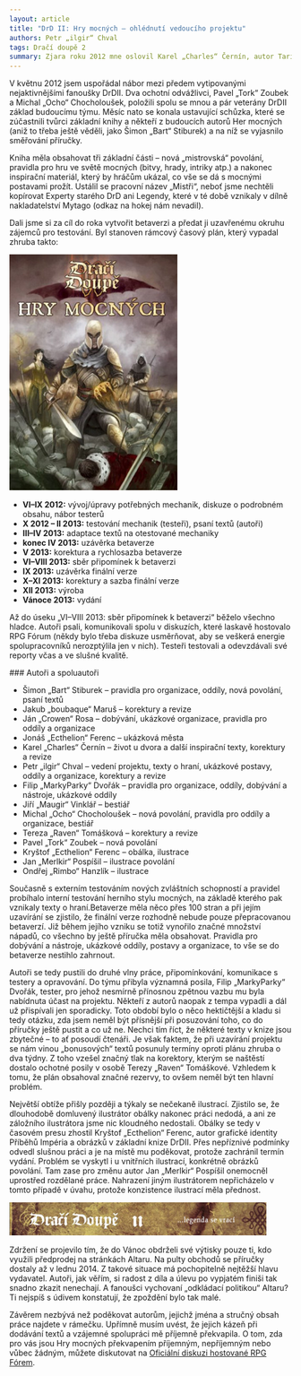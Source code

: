 ```yaml
---
layout: article
title: "DrD II: Hry mocných – ohlédnutí vedoucího projektu"
authors: Petr „ilgir“ Chval
tags: Dračí doupě 2
summary: Zjara roku 2012 mne oslovil Karel „Charles“ Černín, autor Tarie a spoluautor Dračího doupěte II (základní knihy i Bestiáře). Říkal něco o tom, že by tým DrDII rád vydal pokračovací příručku a že hledá někoho, kdo si projekt vezme na starost. Pozice sice prestižní, ale zároveň značně nevděčná, jak mi neopomenul důkladně vysvětlit; budiž mu to ke cti. Moje ješitnost nicméně nedovolila odmítnout, a tak jsem se uvolil, že sestavím tým a ujmu se role motivátora a poháněče, aby projekt nejen začal, ale také v dohledné době zdárně skončil. V tomto stručném tiskovém prohlášení bych vás rád seznámil s přibližným průběhem projektu Hry mocných.
---
```


V květnu 2012 jsem uspořádal nábor mezi předem vytipovanými nejaktivnějšími fanoušky DrDII. Dva ochotní odvážlivci, Pavel „Tork“ Zoubek a Michal „Ocho“ Chocholoušek, položili spolu se mnou a pár veterány DrDII základ budoucímu týmu. Měsíc nato se konala ustavující schůzka, které se zúčastnili tvůrci základní knihy a někteří z budoucích autorů Her mocných (aniž to třeba ještě věděli, jako Šimon „Bart“ Stiburek) a na níž se vyjasnilo směřování příručky.

Kniha měla obsahovat tři základní části – nová „mistrovská“ povolání, pravidla pro hru ve světě mocných (bitvy, hrady, intriky atp.) a nakonec inspirační materiál, který by hráčům ukázal, co vše se dá s mocnými postavami prožít. Ustálil se pracovní název „Mistři“, neboť jsme nechtěli kopírovat Experty starého DrD ani Legendy, které v té době vznikaly v dílně nakladatelství Mytago (odkaz na hokej nám nevadil).

Dali jsme si za cíl do roka vytvořit betaverzi a předat ji uzavřenému okruhu zájemců pro testování. Byl stanoven rámcový časový plán, který vypadal zhruba takto:

![](drd2hm-opt.jpg)

- __VI–IX 2012:__ vývoj/úpravy potřebných mechanik, diskuze o podrobném obsahu, nábor testerů
- __X 2012 – II 2013:__ testování mechanik (testeři), psaní textů (autoři)
- __III–IV 2013:__ adaptace textů na otestované mechaniky
- __konec IV 2013:__ uzávěrka betaverze
- __V 2013:__ korektura a rychlosazba betaverze
- __VI–VIII 2013:__ sběr připomínek k betaverzi
- __IX 2013:__ uzávěrka finální verze
- __X–XI 2013:__ korektury a sazba finální verze
- __XII 2013:__ výroba
- __Vánoce 2013:__ vydání

Až do úseku „VI–VIII 2013: sběr připomínek k betaverzi“ běželo všechno hladce. Autoři psali, komunikovali spolu v diskuzích, které laskavě hostovalo RPG Fórum (někdy bylo třeba diskuze usměrňovat, aby se veškerá energie spolupracovníků nerozptýlila jen v nich). Testeři testovali a odevzdávali své reporty včas a ve slušné kvalitě.

<div class="sidebar" markdown="1">
### Autoři a spoluautoři

- Šimon „Bart“ Stiburek – pravidla pro organizace, oddíly, nová povolání, psaní textů
- Jakub „boubaque“ Maruš – korektury a revize
- Ján „Crowen“ Rosa – dobývání, ukázkové organizace, pravidla pro oddíly a organizace
- Jonáš „Ecthelion“ Ferenc – ukázková města
- Karel „Charles“ Černín – život u dvora a další inspirační texty, korektury a revize
- Petr „ilgir“ Chval – vedení projektu, texty o hraní, ukázkové postavy, oddíly a organizace, korektury a revize
- Filip „MarkyParky“ Dvořák – pravidla pro organizace, oddíly, dobývání a nástroje, ukázkové oddíly
- Jiří „Maugir“ Vinklář – bestiář
- Michal „Ocho“ Chocholoušek – nová povolání, pravidla pro oddíly a organizace, bestiář
- Tereza „Raven“ Tomášková – korektury a revize
- Pavel „Tork“ Zoubek – nová povolání
- Kryštof „Ecthelion“ Ferenc – obálka, ilustrace
- Jan „Merlkir“ Pospíšil – ilustrace povolání
- Ondřej „Rimbo“ Hanzlík – ilustrace
</div>

Současně s externím testováním nových zvláštních schopností a pravidel probíhalo interní testování herního stylu mocných, na základě kterého pak vznikaly texty o hraní.Betaverze měla něco přes 100 stran a při jejím uzavírání se zjistilo, že finální verze rozhodně nebude pouze přepracovanou betaverzí. Již během jejího vzniku se totiž vynořilo značné množství nápadů, co všechno by ještě příručka měla obsahovat. Pravidla pro dobývání a nástroje, ukázkové oddíly, postavy a organizace, to vše se do betaverze nestihlo zahrnout.

Autoři se tedy pustili do druhé vlny práce, připomínkování, komunikace s testery a opravování. Do týmu přibyla významná posila, Filip „MarkyParky“ Dvořák, tester, pro jehož nesmírně přínosnou zpětnou vazbu mu byla nabídnuta účast na projektu. Někteří z autorů naopak z tempa vypadli a dál už přispívali jen sporadicky. Toto období bylo o něco hektičtější a kladu si tedy otázku, zda jsem neměl být přísnější při posuzování toho, co do příručky ještě pustit a co už ne. Nechci tím říct, že některé texty v knize jsou zbytečné – to ať posoudí čtenáři. Je však faktem, že při uzavírání projektu se nám vinou „bonusových“ textů posunuly termíny oproti plánu zhruba o dva týdny. Z toho vzešel značný tlak na korektory, kterým se naštěstí dostalo ochotné posily v osobě Terezy „Raven“ Tomáškové. Vzhledem k tomu, že plán obsahoval značné rezervy, to ovšem neměl být ten hlavní problém.

Největší obtíže přišly později a týkaly se nečekaně ilustrací. Zjistilo se, že dlouhodobě domluvený ilustrátor obálky nakonec práci nedodá, a ani ze záložního ilustrátora jsme nic kloudného nedostali. Obálky se tedy v časovém presu zhostil Kryštof „Ecthelion“ Ferenc, autor grafické identity Příběhů Impéria a obrázků v základní knize DrDII. Přes nepříznivé podmínky odvedl slušnou práci a je na místě mu poděkovat, protože zachránil termín vydání. Problém se vyskytl i u vnitřních ilustrací, konkrétně obrázků povolání. Tam zase pro změnu autor Jan „Merlkir“ Pospíšil onemocněl uprostřed rozdělané práce. Nahrazení jiným ilustrátorem nepřicházelo v tomto případě v úvahu, protože konzistence ilustrací měla přednost.

![](drdii-banner-c-opt.jpg)

Zdržení se projevilo tím, že do Vánoc obdrželi své výtisky pouze ti, kdo využili předprodej na stránkách Altaru. Na pulty obchodů se příručky dostaly až v lednu 2014. Z takové situace má pochopitelně nejtěžší hlavu vydavatel. Autoři, jak věřím, si radost z díla a úlevu po vypjatém finiši tak snadno zkazit nenechají. A fanoušci vychovaní „odkládací politikou“ Altaru? Ti nejspíš s údivem konstatují, že zpoždění bylo tak malé.

Závěrem nezbývá než poděkovat autorům, jejichž jména a stručný obsah práce najdete v rámečku. Upřímně musím uvést, že jejich kázeň při dodávání textů a vzájemné spolupráci mě příjemně překvapila. O tom, zda pro vás jsou Hry mocných překvapením příjemným, nepříjemným nebo vůbec žádným, můžete diskutovat na [Oficiální diskuzi hostované RPG Fórem](http://rpgforum.cz/forum/viewtopic.php?f=262&t=12057).
